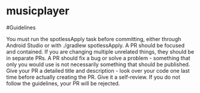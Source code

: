 # musicplayer
#Guidelines

You must run the spotlessApply task before committing, either through Android Studio or with ./gradlew spotlessApply.
A PR should be focused and contained. If you are changing multiple unrelated things, they should be in separate PRs.
A PR should fix a bug or solve a problem - something that only you would use is not necessarily something that should be published.
Give your PR a detailed title and description - look over your code one last time before actually creating the PR. Give it a self-review.
If you do not follow the guidelines, your PR will be rejected.
